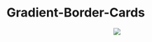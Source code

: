 # Gradient-Border-Cards

<div align="center">
<img src="https://user-images.githubusercontent.com/91493768/185766787-70decc8e-2383-4341-8466-aa885ff5834d.png"/>
</div>
